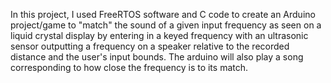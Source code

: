 In this project, I used FreeRTOS software and C code to create an Arduino project/game to "match" the sound of a given input frequency as seen on a liquid crystal display by entering in a keyed frequency with an ultrasonic sensor outputting a frequency on a speaker relative to the recorded distance and the user's input bounds. The arduino will also play a song corresponding to how close the frequency is to its match.

